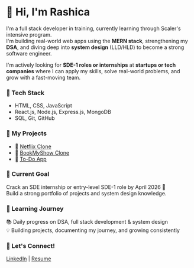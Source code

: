 # 👋 Hi, I'm Rashica

I'm a full stack developer in training, currently learning through Scaler's intensive program.  
I'm building real-world web apps using the **MERN stack**, strengthening my **DSA**, and diving deep into **system design** (LLD/HLD) to become a strong software engineer.

I'm actively looking for **SDE-1 roles or internships** at **startups or tech companies** where I can apply my skills, solve real-world problems, and grow with a fast-moving team.

### 🔧 Tech Stack
- HTML, CSS, JavaScript
- React.js, Node.js, Express.js, MongoDB
- SQL, Git, GitHub

### 📂 My Projects
- 🔗 [Netflix Clone](#)
- 🔗 [BookMyShow Clone](#)
- 🔗 [To-Do App](#)

### 🎯 Current Goal
Crack an SDE internship or entry-level SDE-1 role by April 2026 🚀  
Build a strong portfolio of projects and system design knowledge.

### 🧠 Learning Journey
📚 Daily progress on DSA, full stack development & system design  
💡 Building projects, documenting my journey, and growing consistently

### 💌 Let's Connect!
[LinkedIn](https://www.linkedin.com/in/rashica-a-23142a251/) | [Resume](#)
